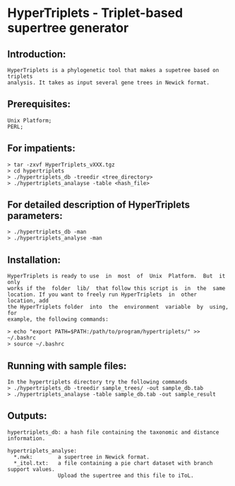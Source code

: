 # HyperTriplets - Triplet-based supertree generator


## Introduction:

	HyperTriplets is a phylogenetic tool that makes a supetree based on triplets 
	analysis. It takes as input several gene trees in Newick format. 


## Prerequisites:

	Unix Platform;
	PERL;


## For impatients:

	> tar -zxvf HyperTriplets_vXXX.tgz
	> cd hypertriplets
	> ./hypertriplets_db -treedir <tree_directory>
	> ./hypertriplets_analayse -table <hash_file> 

## For detailed description of HyperTriplets parameters:

	> ./hypertriplets_db -man
	> ./hypertriplets_analyse -man

	
## Installation:

	HyperTriplets is ready to use  in  most  of  Unix  Platform.  But  it  only 
	works if the  folder  lib/  that follow this script is  in  the  same 
	location. If you want to freely run HyperTriplets  in  other  location, add  
	the HyperTriplets folder  into  the  environment  variable  by  using,  for 
	example, the following commands:
	
	> echo "export PATH=$PATH:/path/to/program/hypertriplets/" >> ~/.bashrc
	> source ~/.bashrc

	
## Running with sample files:

	In the hypertriplets directory try the following commands
	> ./hypertriplets_db -treedir sample_trees/ -out sample_db.tab
	> ./hypertriplets_analayse -table sample_db.tab -out sample_result


## Outputs:

	hypertriplets_db: a hash file containing the taxonomic and distance information.
	
	hypertriplets_analyse:
      *.nwk:        a supertree in Newick format.
      *_itol.txt:   a file containing a pie chart dataset with branch support values.
                    Upload the supertree and this file to iToL.

